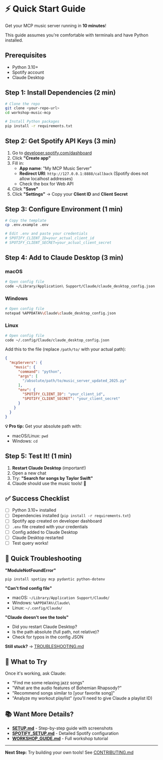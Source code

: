 # ⚡ Quick Start Guide

Get your MCP music server running in **10 minutes**!

This guide assumes you're comfortable with terminals and have Python installed.

## Prerequisites

- Python 3.10+
- Spotify account
- Claude Desktop

## Step 1: Install Dependencies (2 min)

```bash
# Clone the repo
git clone <your-repo-url>
cd workshop-music-mcp

# Install Python packages
pip install -r requirements.txt
```

## Step 2: Get Spotify API Keys (3 min)

1. Go to [developer.spotify.com/dashboard](https://developer.spotify.com/dashboard)
2. Click **"Create app"**
3. Fill in:
   - **App name**: "My MCP Music Server"
   - **Redirect URI**: `http://127.0.0.1:8888/callback` (Spotify does not allow localhost addresses)
   - Check the box for Web API
4. Click **"Save"**
5. Click **"Settings"** → Copy your **Client ID** and **Client Secret**

## Step 3: Configure Environment (1 min)

```bash
# Copy the template
cp .env.example .env

# Edit .env and paste your credentials
# SPOTIFY_CLIENT_ID=your_actual_client_id
# SPOTIFY_CLIENT_SECRET=your_actual_client_secret
```

## Step 4: Add to Claude Desktop (3 min)

### macOS

```bash
# Open config file
code ~/Library/Application\ Support/Claude/claude_desktop_config.json
```

### Windows

```bash
# Open config file
notepad %APPDATA%\Claude\claude_desktop_config.json
```

### Linux

```bash
# Open config file
code ~/.config/Claude/claude_desktop_config.json
```

Add this to the file (replace `/path/to/` with your actual path):

```json
{
  "mcpServers": {
    "music": {
      "command": "python",
      "args": [
        "/absolute/path/to/music_server_updated_2025.py"
      ],
      "env": {
        "SPOTIFY_CLIENT_ID": "your_client_id",
        "SPOTIFY_CLIENT_SECRET": "your_client_secret"
      }
    }
  }
}
```

**💡 Pro tip:** Get your absolute path with:
- macOS/Linux: `pwd`
- Windows: `cd`

## Step 5: Test It! (1 min)

1. **Restart Claude Desktop** (important!)
2. Open a new chat
3. Try: **"Search for songs by Taylor Swift"**
4. Claude should use the music tools! 🎉

## ✅ Success Checklist

- [ ] Python 3.10+ installed
- [ ] Dependencies installed (`pip install -r requirements.txt`)
- [ ] Spotify app created on developer dashboard
- [ ] `.env` file created with your credentials
- [ ] Config added to Claude Desktop
- [ ] Claude Desktop restarted
- [ ] Test query works!

## 🐛 Quick Troubleshooting

**"ModuleNotFoundError"**
```bash
pip install spotipy mcp pydantic python-dotenv
```

**"Can't find config file"**
- macOS: `~/Library/Application Support/Claude/`
- Windows: `%APPDATA%\Claude\`
- Linux: `~/.config/Claude/`

**"Claude doesn't see the tools"**
- Did you restart Claude Desktop?
- Is the path absolute (full path, not relative)?
- Check for typos in the config JSON

**Still stuck?** → [TROUBLESHOOTING.md](TROUBLESHOOTING.md)

## 🎵 What to Try

Once it's working, ask Claude:

- "Find me some relaxing jazz songs"
- "What are the audio features of Bohemian Rhapsody?"
- "Recommend songs similar to [your favorite song]"
- "Analyze my workout playlist" (you'll need to give Claude a playlist ID)

## 📚 Want More Details?

- **[SETUP.md](SETUP.md)** - Step-by-step guide with screenshots
- **[SPOTIFY_SETUP.md](SPOTIFY_SETUP.md)** - Detailed Spotify configuration
- **[WORKSHOP_GUIDE.md](WORKSHOP_GUIDE.md)** - Full workshop tutorial

---

**Next Step:** Try building your own tools! See [CONTRIBUTING.md](CONTRIBUTING.md)
